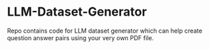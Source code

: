 # LLM-Dataset-Generator
Repo contains code for LLM dataset generator which can help create question answer pairs using your very own PDF file.
